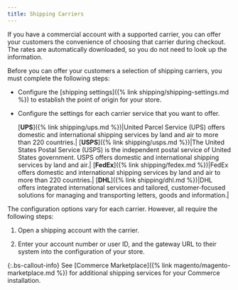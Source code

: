 ```yaml
---
title: Shipping Carriers
---
```


If you have a commercial account with a supported carrier, you can offer your customers the convenience of choosing that carrier during checkout. The rates are automatically downloaded, so you do not need to look up the information.

Before you can offer your customers a selection of shipping carriers, you must complete the following steps:

* Configure the [shipping settings]({% link shipping/shipping-settings.md %}) to establish the point of origin for your store.

* Configure the settings for each carrier service that you want to offer.

   [**UPS**]({% link shipping/ups.md %})|United Parcel Service (UPS) offers domestic and international shipping services by land and air to more than 220 countries.|
   [**USPS**]({% link shipping/usps.md %})|The United States Postal Service (USPS) is the independent postal service of United States government. USPS offers domestic and international shipping services by land and air.|
   [**FedEx**]({% link shipping/fedex.md %})|FedEx offers domestic and international shipping services by land and air to more than 220 countries.|
   [**DHL**]({% link shipping/dhl.md %})|DHL offers integrated international services and tailored, customer-focused solutions for managing and transporting letters, goods and information.|

The configuration options vary for each carrier. However, all require the following steps:

1. Open a shipping account with the carrier.

1. Enter your account number or user ID, and the gateway URL to their system into the configuration of your store.

{:.bs-callout-info}
See [Commerce Marketplace]({% link magento/magento-marketplace.md %}) for additional shipping services for your Commerce installation.
